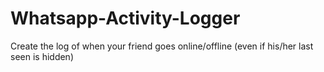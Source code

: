 # Whatsapp-Activity-Logger
Create the log of when your friend goes online/offline (even if his/her last seen is hidden)
